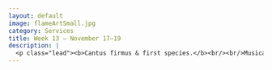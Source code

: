 ```yaml
---
layout: default
image: flameArtSmall.jpg
category: Services
title: Week 13 – November 17–19
description: |
  <p class="lead"><b>Cantus firmus & first species.</b><br/><br/>Musical problems.<br/><br/><a href="/week13/">Read more...</a></p>
---
```

